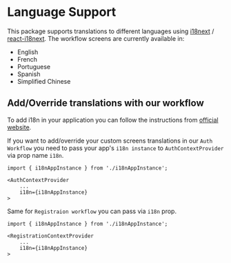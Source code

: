 # Language Support

This package supports translations to different languages using [i18next](https://www.i18next.com/) / [react-i18next](https://github.com/i18next/react-i18next). The workflow screens are currently available in:

-   English
-   French
-   Portuguese
-   Spanish
-   Simplified Chinese

## Add/Override translations with our workflow

To add i18n in your application you can follow the instructions from [official website](https://react.i18next.com/getting-started).

If you want to add/override your custom screens translations in our `Auth Workflow` you need to pass your app's `i18n instance` to `AuthContextProvider` via prop name `i18n`.

```tsx
import { i18nAppInstance } from './i18nAppInstance';

<AuthContextProvider
    ...
    i18n={i18nAppInstance}
>
```

Same for `Registraion workflow` you can pass via `i18n` prop.

```tsx
import { i18nAppInstance } from './i18nAppInstance';

<RegistrationContextProvider
    ...
    i18n={i18nAppInstance}
>
```